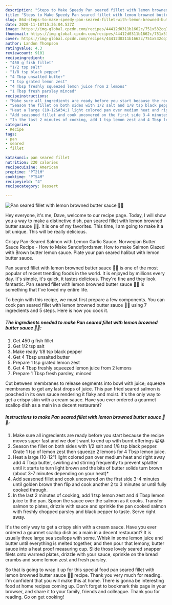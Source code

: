 ```yaml
---
description: "Steps to Make Speedy Pan seared fillet with lemon browned butter sauce 🤤🤤"
title: "Steps to Make Speedy Pan seared fillet with lemon browned butter sauce 🤤🤤"
slug: 864-steps-to-make-speedy-pan-seared-fillet-with-lemon-browned-butter-sauce
date: 2020-11-18T15:36:04.537Z
image: https://img-global.cpcdn.com/recipes/44412d0311b1662c/751x532cq70/pan-seared-fillet-with-lemon-browned-butter-sauce-🤤🤤-recipe-main-photo.jpg
thumbnail: https://img-global.cpcdn.com/recipes/44412d0311b1662c/751x532cq70/pan-seared-fillet-with-lemon-browned-butter-sauce-🤤🤤-recipe-main-photo.jpg
cover: https://img-global.cpcdn.com/recipes/44412d0311b1662c/751x532cq70/pan-seared-fillet-with-lemon-browned-butter-sauce-🤤🤤-recipe-main-photo.jpg
author: Landon Thompson
ratingvalue: 4.3
reviewcount: 9101
recipeingredient:
- "450 g fish fillet"
- "1/2 tsp salt"
- "1/8 tsp black pepper"
- "4 Tbsp unsalted butter"
- "1 tsp grated lemon zest"
- "4 Tbsp freshly squeezed lemon juice from 2 lemons"
- "1 Tbsp fresh parsley minced"
recipeinstructions:
- "Make sure all ingredients are ready before you start because the recipe moves super fast and we don’t want to end up with burnt offerings 😀😂"
- "Season the fillet on both sides with 1/2 salt and 1/8 tsp black pepper. Grate 1 tsp of lemon zest then squeeze 2 lemons for 4 Tbsp lemon juice."
- "Heat a large (10-12&#34;) light colored pan over medium heat and right away add 4 Tbsp butter, swirling and stirring frequently to prevent splatter until it starts to turn light brown and the bits of butter solids turn brown (about 3-7 minutes depending on your heat)*"
- "Add seasoned fillet and cook uncovered on the first side 3-4 minutes until golden brown then flip and cook another 2 to 3 minutes or until fully cooked through."
- "In the last 2 minutes of cooking, add 1 tsp lemon zest and 4 Tbsp lemon juice to the pan. Spoon the sauce over the salmon as it cooks. Transfer salmon to plates, drizzle with sauce and sprinkle the pan cooked salmon with freshly chopped parsley and black pepper to taste. Serve right away."
categories:
- Recipe
tags:
- pan
- seared
- fillet

katakunci: pan seared fillet 
nutrition: 220 calories
recipecuisine: American
preptime: "PT21M"
cooktime: "PT54M"
recipeyield: "4"
recipecategory: Dessert

---
```



![Pan seared fillet with lemon browned butter sauce 🤤🤤](https://img-global.cpcdn.com/recipes/44412d0311b1662c/751x532cq70/pan-seared-fillet-with-lemon-browned-butter-sauce-🤤🤤-recipe-main-photo.jpg)

Hey everyone, it's me, Dave, welcome to our recipe page. Today, I will show you a way to make a distinctive dish, pan seared fillet with lemon browned butter sauce 🤤🤤. It is one of my favorites. This time, I am going to make it a bit unique. This will be really delicious.

Crispy Pan-Seared Salmon with Lemon Garlic Sauce. Norwegian Butter Sauce Recipe - How to Make Sandefjordsmør. How to make Salmon Glazed with Brown butter lemon sauce. Plate your pan seared halibut with lemon butter sauce.

Pan seared fillet with lemon browned butter sauce 🤤🤤 is one of the most popular of recent trending foods in the world. It is enjoyed by millions every day. It's simple, it's quick, it tastes delicious. They're fine and they look fantastic. Pan seared fillet with lemon browned butter sauce 🤤🤤 is something that I've loved my entire life.


To begin with this recipe, we must first prepare a few components. You can cook pan seared fillet with lemon browned butter sauce 🤤🤤 using 7 ingredients and 5 steps. Here is how you cook it.

<!--inarticleads1-->

##### The ingredients needed to make Pan seared fillet with lemon browned butter sauce 🤤🤤:

1. Get 450 g fish fillet
1. Get 1/2 tsp salt
1. Make ready 1/8 tsp black pepper
1. Get 4 Tbsp unsalted butter
1. Prepare 1 tsp grated lemon zest
1. Get 4 Tbsp freshly squeezed lemon juice from 2 lemons
1. Prepare 1 Tbsp fresh parsley, minced


Cut between membranes to release segments into bowl with juice; squeeze membranes to get any last drops of juice. This pan fried seared salmon is poached in its own sauce rendering it flaky and moist. It&#39;s the only way to get a crispy skin with a cream sauce. Have you ever ordered a gourmet scallop dish as a main in a decent restaurant? 

<!--inarticleads2-->

##### Instructions to make Pan seared fillet with lemon browned butter sauce 🤤🤤:

1. Make sure all ingredients are ready before you start because the recipe moves super fast and we don’t want to end up with burnt offerings 😀😂
1. Season the fillet on both sides with 1/2 salt and 1/8 tsp black pepper. Grate 1 tsp of lemon zest then squeeze 2 lemons for 4 Tbsp lemon juice.
1. Heat a large (10-12&#34;) light colored pan over medium heat and right away add 4 Tbsp butter, swirling and stirring frequently to prevent splatter until it starts to turn light brown and the bits of butter solids turn brown (about 3-7 minutes depending on your heat)*
1. Add seasoned fillet and cook uncovered on the first side 3-4 minutes until golden brown then flip and cook another 2 to 3 minutes or until fully cooked through.
1. In the last 2 minutes of cooking, add 1 tsp lemon zest and 4 Tbsp lemon juice to the pan. Spoon the sauce over the salmon as it cooks. Transfer salmon to plates, drizzle with sauce and sprinkle the pan cooked salmon with freshly chopped parsley and black pepper to taste. Serve right away.


It&#39;s the only way to get a crispy skin with a cream sauce. Have you ever ordered a gourmet scallop dish as a main in a decent restaurant? It is usually three large sea scallops with some. Whisk in some lemon juice and butter until everything is melted together, and then pour that lemony, butter sauce into a heat proof measuring cup. Slide those lovely seared snapper filets onto warmed plates, drizzle with your sauce, sprinkle on the bread crumbs and some lemon zest and fresh parsley. 

So that is going to wrap it up for this special food pan seared fillet with lemon browned butter sauce 🤤🤤 recipe. Thank you very much for reading. I'm confident that you will make this at home. There is gonna be interesting food at home recipes coming up. Don't forget to bookmark this page in your browser, and share it to your family, friends and colleague. Thank you for reading. Go on get cooking!
